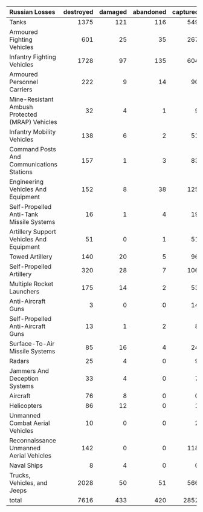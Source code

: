 | Russian Losses                                   |   destroyed |   damaged |   abandoned |   captured |   total |
|:-------------------------------------------------|------------:|----------:|------------:|-----------:|--------:|
| Tanks                                            |        1375 |       121 |         116 |        549 |    2161 |
| Armoured Fighting Vehicles                       |         601 |        25 |          35 |        267 |     928 |
| Infantry Fighting Vehicles                       |        1728 |        97 |         135 |        604 |    2564 |
| Armoured Personnel Carriers                      |         222 |         9 |          14 |         90 |     335 |
| Mine-Resistant Ambush Protected  (MRAP) Vehicles |          32 |         4 |           1 |          9 |      46 |
| Infantry Mobility Vehicles                       |         138 |         6 |           2 |         51 |     197 |
| Command Posts And Communications Stations        |         157 |         1 |           3 |         83 |     244 |
| Engineering Vehicles And Equipment               |         152 |         8 |          38 |        125 |     323 |
| Self-Propelled Anti-Tank Missile Systems         |          16 |         1 |           4 |         19 |      40 |
| Artillery Support Vehicles And Equipment         |          51 |         0 |           1 |         51 |     103 |
| Towed Artillery                                  |         140 |        20 |           5 |         96 |     261 |
| Self-Propelled Artillery                         |         320 |        28 |           7 |        106 |     461 |
| Multiple Rocket Launchers                        |         175 |        14 |           2 |         53 |     244 |
| Anti-Aircraft Guns                               |           3 |         0 |           0 |         14 |      17 |
| Self-Propelled Anti-Aircraft Guns                |          13 |         1 |           2 |          8 |      24 |
| Surface-To-Air Missile Systems                   |          85 |        16 |           4 |         24 |     129 |
| Radars                                           |          25 |         4 |           0 |          9 |      38 |
| Jammers And Deception Systems                    |          33 |         4 |           0 |          7 |      44 |
| Aircraft                                         |          76 |         8 |           0 |          0 |      84 |
| Helicopters                                      |          86 |        12 |           0 |          1 |      99 |
| Unmanned Combat Aerial Vehicles                  |          10 |         0 |           0 |          2 |      12 |
| Reconnaissance Unmanned Aerial Vehicles          |         142 |         0 |           0 |        118 |     260 |
| Naval Ships                                      |           8 |         4 |           0 |          0 |      12 |
| Trucks, Vehicles, and Jeeps                      |        2028 |        50 |          51 |        566 |    2695 |
| total                                            |        7616 |       433 |         420 |       2852 |   11321 |